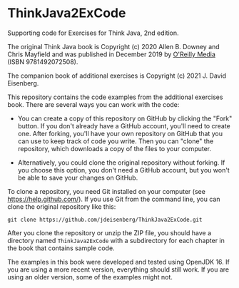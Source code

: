 # ThinkJava2ExCode
Supporting code for Exercises for Think Java, 2nd edition.

The original Think Java book is 
Copyright (c) 2020 Allen B. Downey and Chris Mayfield and was published in
December 2019 by [O'Reilly Media](https://www.oreilly.com/library/view/think-java-2nd/9781492072492/) (ISBN 9781492072508).

The companion book of additional exercises is Copyright (c) 2021 J. David Eisenberg.

This repository contains the code examples from the additional exercises book.
There are several ways you can work with the code:

* You can create a copy of this repository on GitHub by clicking the "Fork" button.
If you don't already have a GitHub account, you'll need to create one.
After forking, you'll have your own repository on GitHub that you can use to keep track of code you write.
Then you can "clone" the repository, which downloads a copy of the files to your computer.

* Alternatively, you could clone the original repository without forking.
If you choose this option, you don't need a GitHub account, but you won't be able to save your changes on GitHub.

To clone a repository, you need Git installed on your computer (see https://help.github.com/).
If you use Git from the command line, you can clone the original repository like this:

    git clone https://github.com/jdeisenberg/ThinkJava2ExCode.git

After you clone the repository or unzip the ZIP file, you should have a directory named `ThinkJava2ExCode` with a subdirectory for each chapter in the book that contains sample code.

The examples in this book were developed and tested using OpenJDK 16.
If you are using a more recent version, everything should still work.
If you are using an older version, some of the examples might not.

